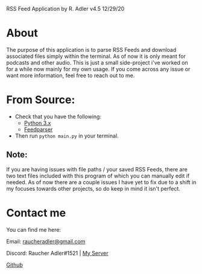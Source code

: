 RSS Feed Application by R. Adler v4.5 12/29/20

# About 
The purpose of this application is to parse RSS Feeds
 and download associated files simply within the 
 terminal. As of now it is only meant for 
 podcasts and other audio. This is just a small side-project 
 i've worked on for a while now mainly for my own usage. 
 If you come across any issue or want more information, 
 feel free to reach out to me.

# From Source:
- Check that you have the following:
    - [Python 3.x](https://www.python.org/)
    - [Feedparser](https://github.com/kurtmckee/feedparser)
- Then run `python main.py` in your terminal.

## Note:
If you are having issues with file paths / your saved
RSS Feeds, there are two text files included with this 
program of which you can manually edit if needed.
As of now there are a couple issues I have yet to fix 
due to a shift in my focuses towards other projects, so
do keep in mind it isn't perfect.

# Contact me
You can find me here:

Email: raucheradler@gmail.com

Discord: Raucher Adler#1521 | [My Server](https://discord.gg/6GFQcFHjSK)

[Github](https://www.github.com/RaucherAdler)

